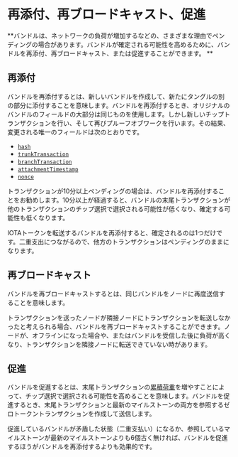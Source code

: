 # 再添付、再ブロードキャスト、促進
<!-- # Reattach, rebroadcast, and promote -->

**バンドルは、ネットワークの負荷が増加するなどの、さまざまな理由でペンディングの場合があります。バンドルが確定される可能性を高めるために、バンドルを再添付、再ブロードキャスト、または促進することができます。 **
<!-- **A bundle may be pending for many reasons such as an increased load on the network. To increase the chances of a bundle being confirmed, you can reattach, rebroadcast, or promote a bundle** -->

## 再添付
<!-- ## Reattach -->

バンドルを再添付するとは、新しいバンドルを作成して、新たにタングルの別の部分に添付することを意味します。バンドルを再添付するとき、オリジナルのバンドルのフィールドの大部分は同じものを使用します。しかし新しいチップトランザクションを行い、そして再びプルーフオブワークを行います。その結果、変更される唯一のフィールドは次のとおりです。
<!-- To reattach a bundle means to create a new one and attach it to a different part of the Tangle. When you reattach a bundle, you keep most of the original bundle's fields the same, but you request new tip transactions, and do the proof of work again. As a result, the only fields that change are the following: -->

* [`hash`](../references/structure-of-a-transaction.md)
* [`trunkTransaction`](../references/structure-of-a-transaction.md)
* [`branchTransaction`](../references/structure-of-a-transaction.md)
* [`attachmentTimestamp`](../references/structure-of-a-transaction.md)
* [`nonce`](../references/structure-of-a-transaction.md)

トランザクションが10分以上ペンディングの場合は、バンドルを再添付することをお勧めします。10分以上が経過すると、バンドルの末尾トランザクションが他のトランザクションのチップ選択で選択される可能性が低くなり、確定する可能性も低くなります。
<!-- You may want to reattach a bundle if its transactions have been pending for more than ten minutes. After this time, the tail transaction in the pending bundle is unlikely to be selected during tip selection, which makes it unlikely to be confirmed. -->

IOTAトークンを転送するバンドルを再添付すると、確定されるのは1つだけです。二重支出につながるので、他方のトランザクションはペンディングのままになります。
<!-- When you reattach a bundle that transfers IOTA tokens, only one will ever be confirmed. The others will remain pending because they will lead to double-spends. -->

## 再ブロードキャスト
<!-- ## Rebroadcast -->

バンドルを再ブロードキャストするとは、同じバンドルをノードに再度送信することを意味します。
<!-- To rebroadcast a bundle means to send the same bundle to a node again. -->

トランザクションを送ったノードが隣接ノードにトランザクションを転送しなかったと考えられる場合、バンドルを再ブロードキャストすることができます。ノードが、オフラインになった場合や、またはバンドルを受信した後に負荷が高くなり、トランザクションを隣接ノードに転送できていない時があります。
<!-- You may want to rebroadcast a bundle if you think that the node you sent it to didn't forward the transactions to its neighbors. Nodes might not forward transactions to neighbors if they either go offline or are under heavy load after receiving a bundle. -->

## 促進
<!-- ## Promote -->

バンドルを促進するとは、末尾トランザクションの[累積荷重](root://the-tangle/0.1/concepts/tip-selection.md)を増やすことによって、チップ選択で選択される可能性を高めることを意味します。バンドルを促進するとき、末尾トランザクションと最新のマイルストーンの両方を参照するゼロトークントランザクションを作成して送信します。
<!-- To promote a bundle means to increases its chances of being selected during tip selection by increasing the [cumulative weight](root://the-tangle/0.1/concepts/tip-selection.md) of its tail transaction. When you promote a bundle, you create and send a zero-value transaction that references both its tail transaction and the latest milestone. -->

促進しているバンドルが矛盾した状態（二重支払い）になるか、参照しているマイルストーンが最新のマイルストーンよりも6個古く無ければ、バンドルを促進するほうがバンドルを再添付するよりも効果的です。
<!-- Promoting a bundle is often more effective than reattaching a bundle, unless the bundle you're promoting leads to an inconsistent state (double-spend) or is older than the last six milestones. -->
